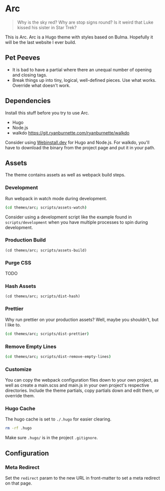 # Arc

> Why is the sky red? Why are stop signs round? Is it weird that Luke kissed
> his sister in Star Trek?

This is Arc. Arc is a Hugo theme with styles based on Bulma. Hopefully it will
be the last website I ever build.

## Pet Peeves

- It is bad to have a partial where there an unequal number of opening and
  closing tags.
- Break things up into tiny, logical, well-defined pieces. Use what works.
  Override what doesn't work.

## Dependencies

Install this stuff before you try to use Arc.

- Hugo
- Node.js
- walkdo https://git.ryanburnette.com/ryanburnette/walkdo

Consider using [Webinstall.dev](https://webinstall.dev) for Hugo and Node.js.
For walkdo, you'll have to download the binary from the project page and put it
in your path.

## Assets

The theme contains assets as well as webpack build steps.


### Development

Run webpack in watch mode during development.

```bash
(cd themes/arc; scripts/assets-watch)
```

Consider using a development script like the example found in
`scripts/development` when you have multiple processes to spin during
development.

### Production Build

```
(cd themes/arc; scripts/assets-build)
```

### Purge CSS

TODO

### Hash Assets

```
(cd themes/arc; scripts/dist-hash)
```

### Prettier

Why run prettier on your production assets? Well, maybe you shouldn't, but I
like to.

```bash
(cd themes/arc; scripts/dist-prettier)
```

### Remove Empty Lines

```bash
(cd themes/arc; scripts/dist-remove-empty-lines)
```

### Customize

You can copy the webpack configuration files down to your own project, as well
as create a main.scss and main.js in your own project's respective directories.
Include the theme partials, copy partials down and edit them, or override them.

### Hugo Cache

The hugo cache is set to `./.hugo` for easier clearing.

```bash
rm -rf .hugo
```

Make sure `.hugo/` is in the project `.gitignore`.

## Configuration

### Meta Redirect

Set the `redirect` param to the new URL in front-matter to set a meta redirect
on that page.
